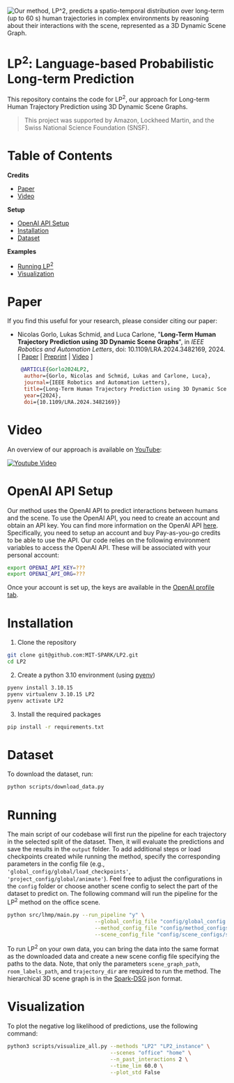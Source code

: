 ![](https://github.com/MIT-SPARK/LP2/blob/main/assets/project_page_title.gif?raw=true "Our method, LP^2, predicts a spatio-temporal distribution over long-term (up to 60 s) human trajectories in complex environments by reasoning about their interactions with the scene, represented as a 3D Dynamic Scene Graph.")

# LP<sup>2</sup>: Language-based Probabilistic Long-term Prediction
This repository contains the code for LP<sup>2</sup>, our approach for Long-term Human Trajectory Prediction using 3D Dynamic Scene Graphs.

> This project was supported by Amazon, Lockheed Martin, and the Swiss National Science Foundation (SNSF).

# Table of Contents
**Credits**
* [Paper](#paper)
* [Video](#video)

**Setup**
* [OpenAI API Setup](#openai-api-setup)
* [Installation](#installation)
* [Dataset](#dataset)


 **Examples**
* [Running LP<sup>2</sup>](#running)
* [Visualization](#visualization) 

# Paper
If you find this useful for your research, please consider citing our paper:

* Nicolas Gorlo, Lukas Schmid, and Luca Carlone, "**Long-Term Human Trajectory Prediction using 3D Dynamic Scene Graphs**", in _IEEE Robotics and Automation Letters_, doi: 10.1109/LRA.2024.3482169, 2024. [ [Paper](https://ieeexplore.ieee.org/document/10720207) | [Preprint](https://arxiv.org/abs/2405.00552) | [Video](https://www.youtube.com/watch?v=mzumT3T0dYw) ]
  ```bibtex
   @ARTICLE{Gorlo2024LP2,
    author={Gorlo, Nicolas and Schmid, Lukas and Carlone, Luca},
    journal={IEEE Robotics and Automation Letters}, 
    title={Long-Term Human Trajectory Prediction using 3D Dynamic Scene Graphs}, 
    year={2024},
    doi={10.1109/LRA.2024.3482169}}

  ```
# Video

An overview of our approach is available on [YouTube](https://www.youtube.com/watch?v=mzumT3T0dYw):

[<img src=https://github.com/MIT-SPARK/LP2/assets/36043993/0dd28295-3b72-468b-8420-56477f910e8b alt="Youtube Video">](https://www.youtube.com/watch?v=mzumT3T0dYw)

# OpenAI API Setup 
Our method uses the OpenAI API to predict interactions between humans and the scene. To use the OpenAI API, you need to create an account and obtain an API key. You can find more information on the OpenAI API [here](https://platform.openai.com/docs/overview).
Specifically, you need to setup an account and buy Pay-as-you-go credits to be able to use the API.
Our code relies on the following environment variables to access the OpenAI API. These will be associated with your personal account:
```bash
export OPENAI_API_KEY=???
export OPENAI_API_ORG=???
```
Once your account is set up, the keys are available in the [OpenAI profile tab](https://platform.openai.com/settings/profile?tab=api-keys).

# Installation 
1. Clone the repository
```bash
git clone git@github.com:MIT-SPARK/LP2.git
cd LP2
```
2. Create a python 3.10 environment (using [pyenv](https://github.com/pyenv/pyenv))
```bash
pyenv install 3.10.15
pyenv virtualenv 3.10.15 LP2
pyenv activate LP2
```
3. Install the required packages
```bash
pip install -r requirements.txt
```

# Dataset
To download the dataset, run:
```bash
python scripts/download_data.py
```

# Running
The main script of our codebase will first run the pipeline for each trajectory in the selected split of the dataset. Then, it will evaluate the predictions and save the results in the `output` folder. To add additional steps or load checkpoints created while running the method, specify the corresponding parameters in the config file (e.g., `'global_config/global/load_checkpoints'`, `'project_config/global/animate'`).
Feel free to adjust the configurations in the `config` folder or choose another scene config to select the part of the dataset to predict on. 
The following command will run the pipeline for the LP<sup>2</sup> method on the office scene.

```bash
python src/lhmp/main.py --run_pipeline "y" \
                            --global_config_file "config/global_config.yaml" \
                            --method_config_file "config/method_configs/project_config_LP2.yaml" \
                            --scene_config_file "config/scene_configs/scene_config_office.yaml"
```

To run LP<sup>2</sup> on your own data, you can bring the data into the same format as the downloaded data and create a new scene config file specifying the paths to the data.
Note, that only the parameters `scene_graph_path`, `room_labels_path`, and `trajectory_dir` are required to run the method. The hierarchical 3D scene graph is in the [Spark-DSG](https://github.com/MIT-SPARK/Spark-DSG) json format.

# Visualization
To plot the negative log likelihood of predictions, use the following command:
```bash
python3 scripts/visualize_all.py --methods "LP2" "LP2_instance" \
                                 --scenes "office" "home" \
                                 --n_past_interactions 2 \
                                 --time_lim 60.0 \
                                 --plot_std False
```